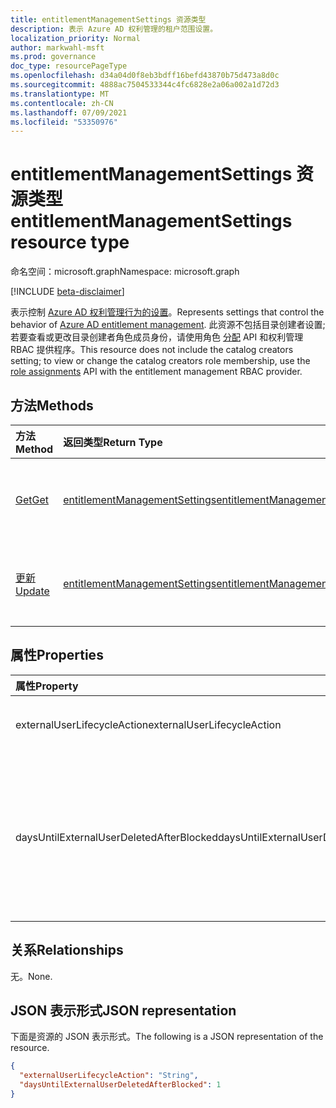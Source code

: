 ```yaml
---
title: entitlementManagementSettings 资源类型
description: 表示 Azure AD 权利管理的租户范围设置。
localization_priority: Normal
author: markwahl-msft
ms.prod: governance
doc_type: resourcePageType
ms.openlocfilehash: d34a04d0f8eb3bdff16befd43870b75d473a8d0c
ms.sourcegitcommit: 4888ac7504533344c4fc6828e2a06a002a1d72d3
ms.translationtype: MT
ms.contentlocale: zh-CN
ms.lasthandoff: 07/09/2021
ms.locfileid: "53350976"
---
```

# <a name="entitlementmanagementsettings-resource-type"></a><span data-ttu-id="532be-103">entitlementManagementSettings 资源类型</span><span class="sxs-lookup"><span data-stu-id="532be-103">entitlementManagementSettings resource type</span></span>

<span data-ttu-id="532be-104">命名空间：microsoft.graph</span><span class="sxs-lookup"><span data-stu-id="532be-104">Namespace: microsoft.graph</span></span>

[!INCLUDE [beta-disclaimer](../../includes/beta-disclaimer.md)]

<span data-ttu-id="532be-105">表示控制 [Azure AD 权利管理行为的设置](entitlementmanagement-root.md)。</span><span class="sxs-lookup"><span data-stu-id="532be-105">Represents settings that control the behavior of [Azure AD entitlement management](entitlementmanagement-root.md).</span></span>  <span data-ttu-id="532be-106">此资源不包括目录创建者设置;若要查看或更改目录创建者角色成员身份，请使用角色 [分配](unifiedroleassignment.md) API 和权利管理 RBAC 提供程序。</span><span class="sxs-lookup"><span data-stu-id="532be-106">This resource does not include the catalog creators setting; to view or change the catalog creators role membership, use the [role assignments](unifiedroleassignment.md) API with the entitlement management RBAC provider.</span></span>

## <a name="methods"></a><span data-ttu-id="532be-107">方法</span><span class="sxs-lookup"><span data-stu-id="532be-107">Methods</span></span>

| <span data-ttu-id="532be-108">方法</span><span class="sxs-lookup"><span data-stu-id="532be-108">Method</span></span>       | <span data-ttu-id="532be-109">返回类型</span><span class="sxs-lookup"><span data-stu-id="532be-109">Return Type</span></span> | <span data-ttu-id="532be-110">说明</span><span class="sxs-lookup"><span data-stu-id="532be-110">Description</span></span> |
|:-------------|:------------|:------------|
| [<span data-ttu-id="532be-111">Get</span><span class="sxs-lookup"><span data-stu-id="532be-111">Get</span></span>](../api/entitlementmanagementsettings-get.md) | [<span data-ttu-id="532be-112">entitlementManagementSettings</span><span class="sxs-lookup"><span data-stu-id="532be-112">entitlementManagementSettings</span></span>](entitlementmanagementsettings.md) | <span data-ttu-id="532be-113">读取 **entitlementManagementSettings 对象** 的属性。</span><span class="sxs-lookup"><span data-stu-id="532be-113">Read the properties of an **entitlementManagementSettings** object.</span></span> |
| [<span data-ttu-id="532be-114">更新</span><span class="sxs-lookup"><span data-stu-id="532be-114">Update</span></span>](../api/entitlementmanagementsettings-update.md) | [<span data-ttu-id="532be-115">entitlementManagementSettings</span><span class="sxs-lookup"><span data-stu-id="532be-115">entitlementManagementSettings</span></span>](entitlementmanagementsettings.md) | <span data-ttu-id="532be-116">更新 **entitlementManagementSettings 对象** 的属性。</span><span class="sxs-lookup"><span data-stu-id="532be-116">Update the properties of an **entitlementManagementSettings** object.</span></span> |

## <a name="properties"></a><span data-ttu-id="532be-117">属性</span><span class="sxs-lookup"><span data-stu-id="532be-117">Properties</span></span>

| <span data-ttu-id="532be-118">属性</span><span class="sxs-lookup"><span data-stu-id="532be-118">Property</span></span>     | <span data-ttu-id="532be-119">类型</span><span class="sxs-lookup"><span data-stu-id="532be-119">Type</span></span>        | <span data-ttu-id="532be-120">说明</span><span class="sxs-lookup"><span data-stu-id="532be-120">Description</span></span> |
|:-------------|:------------|:------------|
|<span data-ttu-id="532be-121">externalUserLifecycleAction</span><span class="sxs-lookup"><span data-stu-id="532be-121">externalUserLifecycleAction</span></span>|<span data-ttu-id="532be-122">字符串</span><span class="sxs-lookup"><span data-stu-id="532be-122">String</span></span>|<span data-ttu-id="532be-123">、 `None` `BlockSignIn` 或 `BlockSignInAndDelete` 之一。</span><span class="sxs-lookup"><span data-stu-id="532be-123">One of `None`, `BlockSignIn`, or `BlockSignInAndDelete`.</span></span> |
|<span data-ttu-id="532be-124">daysUntilExternalUserDeletedAfterBlocked</span><span class="sxs-lookup"><span data-stu-id="532be-124">daysUntilExternalUserDeletedAfterBlocked</span></span>|<span data-ttu-id="532be-125">Int64</span><span class="sxs-lookup"><span data-stu-id="532be-125">Int64</span></span>|<span data-ttu-id="532be-126">如果 **externalUserLifecycleAction** 为 ，则外部用户在删除其帐户之前被阻止 `BlockSignInAndDelete` 登录的天数。</span><span class="sxs-lookup"><span data-stu-id="532be-126">If **externalUserLifecycleAction** is `BlockSignInAndDelete`, the number of days after an external user is blocked from sign in before their account is deleted.</span></span>|

## <a name="relationships"></a><span data-ttu-id="532be-127">关系</span><span class="sxs-lookup"><span data-stu-id="532be-127">Relationships</span></span>

<span data-ttu-id="532be-128">无。</span><span class="sxs-lookup"><span data-stu-id="532be-128">None.</span></span>

## <a name="json-representation"></a><span data-ttu-id="532be-129">JSON 表示形式</span><span class="sxs-lookup"><span data-stu-id="532be-129">JSON representation</span></span>

<span data-ttu-id="532be-130">下面是资源的 JSON 表示形式。</span><span class="sxs-lookup"><span data-stu-id="532be-130">The following is a JSON representation of the resource.</span></span>

<!-- {
  "blockType": "resource",
  "optionalProperties": [

  ],
  "@odata.type": "microsoft.graph.entitlementManagementSettings",
  "keyProperty": ""
}-->

```json
{
  "externalUserLifecycleAction": "String",
  "daysUntilExternalUserDeletedAfterBlocked": 1
}
```

<!-- uuid: 16cd6b66-4b1a-43a1-adaf-3a886856ed98
2019-02-04 14:57:30 UTC -->
<!-- {
  "type": "#page.annotation",
  "description": "entitlementManagementSettings resource",
  "keywords": "",
  "section": "documentation",
  "tocPath": ""
}-->


